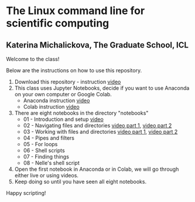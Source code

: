 # The Linux command line for scientific computing
## Katerina Michalickova, The Graduate School, ICL

Welcome to the class!

Below are the instructions on how to use this repository.

1. Download this repository - instruction [video](https://imperial.cloud.panopto.eu/Panopto/Pages/Viewer.aspx?id=59105d27-6102-483d-bf96-abd500e63b61)
1. This class uses Jupyter Notebooks, decide if you want to use Anaconda on your own computer or Google Colab.
    - Anaconda instruction [video](https://imperial.cloud.panopto.eu/Panopto/Pages/Viewer.aspx?id=c12b4cfa-0875-456c-b691-abd500e6e2b3)
    - Colab instruction [video](https://imperial.cloud.panopto.eu/Panopto/Pages/Viewer.aspx?id=6e69b39f-bcab-4b36-a692-abd500e9888d)
1. There are eight notebooks in the directory "notebooks"
    - 01 - Introduction and setup [video](https://imperial.cloud.panopto.eu/Panopto/Pages/Viewer.aspx?id=abd2d252-6c29-4171-81b9-abd500efe82a)
    - 02 - Navigating files and directories [video part 1](https://imperial.cloud.panopto.eu/Panopto/Pages/Viewer.aspx?id=4c78e22d-2b22-4464-b9fa-abd500fbd13d), [video part 2](https://imperial.cloud.panopto.eu/Panopto/Pages/Viewer.aspx?id=f57ed93e-e0fe-4918-8182-abd501029064)
    - 03 - Working with files and directories [video part 1](https://imperial.cloud.panopto.eu/Panopto/Pages/Viewer.aspx?id=94a14b5d-dad4-49f9-9fd2-abd50118f1b2), [video part 2](https://imperial.cloud.panopto.eu/Panopto/Pages/Viewer.aspx?id=450d3756-0838-473f-82e1-abd5011eb442)
    - 04 - Pipes and filters
    - 05 - For loops
    - 06 - Shell scripts
    - 07 - Finding things
    - 08 - Nelle's shell script
1. Open the first notebook in Anaconda or in Colab, we will go through either live or using videos.
1. Keep doing so until you have seen all eight notebooks.


Happy scripting!
